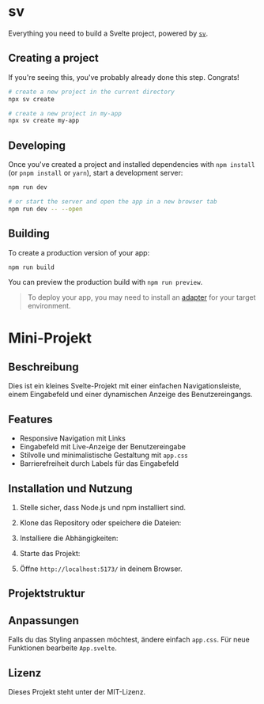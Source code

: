 # sv

Everything you need to build a Svelte project, powered by [`sv`](https://github.com/sveltejs/cli).

## Creating a project

If you're seeing this, you've probably already done this step. Congrats!

```bash
# create a new project in the current directory
npx sv create

# create a new project in my-app
npx sv create my-app
```

## Developing

Once you've created a project and installed dependencies with `npm install` (or `pnpm install` or `yarn`), start a development server:

```bash
npm run dev

# or start the server and open the app in a new browser tab
npm run dev -- --open
```

## Building

To create a production version of your app:

```bash
npm run build
```

You can preview the production build with `npm run preview`.

> To deploy your app, you may need to install an [adapter](https://svelte.dev/docs/kit/adapters) for your target environment.


# Mini-Projekt

## Beschreibung
Dies ist ein kleines Svelte-Projekt mit einer einfachen Navigationsleiste, einem Eingabefeld und einer dynamischen Anzeige des Benutzereingangs.

## Features
- Responsive Navigation mit Links
- Eingabefeld mit Live-Anzeige der Benutzereingabe
- Stilvolle und minimalistische Gestaltung mit `app.css`
- Barrierefreiheit durch Labels für das Eingabefeld

## Installation und Nutzung
1. Stelle sicher, dass Node.js und npm installiert sind.
2. Klone das Repository oder speichere die Dateien:

3. Installiere die Abhängigkeiten:
4. Starte das Projekt:
5. Öffne `http://localhost:5173/` in deinem Browser.

## Projektstruktur

## Anpassungen
Falls du das Styling anpassen möchtest, ändere einfach `app.css`. Für neue Funktionen bearbeite `App.svelte`.

## Lizenz
Dieses Projekt steht unter der MIT-Lizenz.
